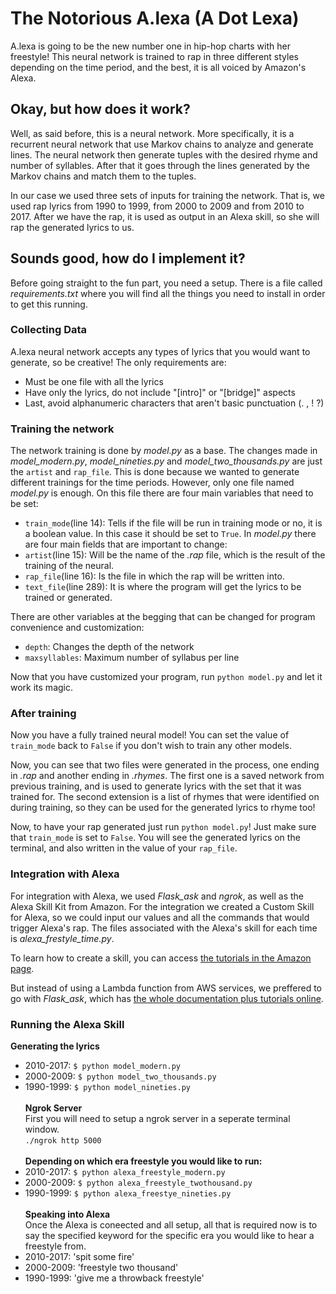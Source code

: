 # The Notorious A.lexa (A Dot Lexa)

A.lexa is going to be the new number one in hip-hop charts with her freestyle! This neural network is trained to rap in three different styles depending on the time period, and the best, it is all voiced by Amazon's Alexa.

## Okay, but how does it work?
Well, as said before, this is a neural network. More specifically, it is a recurrent neural network that use Markov chains to analyze and generate lines. The neural network then generate tuples with the desired rhyme and number of syllables. After that it goes through the lines generated by the Markov chains and match them to the tuples.

In our case we used three sets of inputs for training the network. That is, we used rap lyrics from 1990 to 1999, from 2000 to 2009 and from 2010 to 2017. After we have the rap, it is used as output in an Alexa skill, so she will rap the generated lyrics to us.

## Sounds good, how do I implement it?
Before going straight to the fun part, you need a setup.
There is a file called *requirements.txt* where you will find all the things you need to install in order to get this running.

### Collecting Data
A.lexa neural network accepts any types of lyrics that you would want to generate, so be creative!
The only requirements are:
- Must be one file with all the lyrics
- Have only the lyrics, do not include "[intro]" or "[bridge]" aspects
- Last, avoid alphanumeric characters that aren't basic punctuation (. , ! ?)

### Training the network
The network training is done by *model.py* as a base. The changes made in *model_modern.py*, *model_nineties.py* and *model_two_thousands.py* are just the `artist` and `rap_file`. This is done because we wanted to generate different trainings for the time periods. However, only one file named *model.py* is enough. On this file there are four main variables that need to be set:
- `train_mode`(line 14): Tells if the file will be run in training mode or no, it is a boolean value. In this case it should be set to `True`.
In *model.py* there are four main fields that are important to change:
- `artist`(line 15): Will be the name of the *.rap* file, which is the result of the training of the neural.
- `rap_file`(line 16): Is the file in which the rap will be written into.
- `text_file`(line 289): It is where the program will get the lyrics to be trained or generated.

There are other variables at the begging that can be changed for program convenience and customization:
- `depth`: Changes the depth of the network
- `maxsyllables`: Maximum number of syllabus per line

Now that you have customized your program, run `python model.py` and let it work its magic.

### After training
Now you have a fully trained neural model! You can set the value of `train_mode` back to `False` if you don't wish to train any other models.

Now, you can see that two files were generated in the process, one ending in *.rap* and another ending in *.rhymes*. The first one is a saved network from previous training, and is used to generate lyrics with the set that it was trained for. The second extension is a list of rhymes that were identified on during training, so they can be used for the generated lyrics to rhyme too!

Now, to have your rap generated just run `python model.py`! Just make sure that `train_mode` is set to `False`. You will see the generated lyrics on the terminal, and also written in the value of your `rap_file`.

### Integration with Alexa
For integration with Alexa, we used *Flask_ask* and *ngrok*, as well as the Alexa Skill Kit from Amazon.
For the integration we created a Custom Skill for Alexa, so we could input our values and all the commands that would trigger Alexa's rap. The files associated with the Alexa's skill for each time is *alexa_frestyle_time.py*.

To learn how to create a skill, you can access [the tutorials in the Amazon page](https://developer.amazon.com/alexa-skills-kit/tutorials/).

But instead of using a Lambda function from AWS services, we preffered to go with *Flask_ask*, which has [the whole documentation plus tutorials online](https://github.com/johnwheeler/flask-ask).

### Running the Alexa Skill
**Generating the lyrics**</br>
* 2010-2017: `$ python model_modern.py`</br>
* 2000-2009: `$ python model_two_thousands.py`</br>
* 1990-1999: `$ python model_nineties.py`
</br></br>
**Ngrok Server**</br>
First you will need to setup a ngrok server in a seperate terminal window.</br>
`./ngrok http 5000`</br></br>
**Depending on which era freestyle you would like to run:**</br>
* 2010-2017: `$ python alexa_freestyle_modern.py`</br>
* 2000-2009: `$ python alexa_freestyle_twothousand.py`</br>
* 1990-1999: `$ python alexa_freestye_nineties.py`
</br></br>
**Speaking into Alexa**</br>
Once the Alexa is coneected and all setup, all that is required now is to say the specified keyword for the specific era you would like to hear a freestyle from.</br>
* 2010-2017: 'spit some fire'</br>
* 2000-2009: 'freestyle two thousand'</br>
* 1990-1999: 'give me a throwback freestyle'
